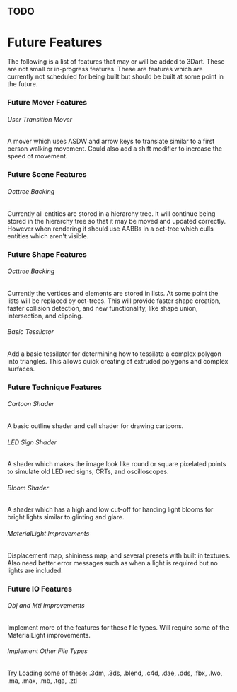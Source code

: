 TODO
--------------------------------------------------

# Future Features
The following is a list of features that may or will be added to 3Dart.
These are not small or in-progress features. These are features which
are currently not scheduled for being built but should be built at some
point in the future.

### Future Mover Features
###### User Transition Mover
A mover which uses ASDW and arrow keys to translate similar
to a first person walking movement. Could also add a shift modifier
to increase the speed of movement.

### Future Scene Features
###### Octtree Backing
Currently all entities are stored in a hierarchy tree.
It will continue being stored in the hierarchy tree so that it may be
moved and updated correctly. However when rendering it should use
AABBs in a oct-tree which culls entities which aren't visible.

### Future Shape Features
###### Octtree Backing
Currently the vertices and elements are stored in lists.
At some point the lists will be replaced by oct-trees.
This will provide faster shape creation, faster collision detection,
and new functionality, like shape union, intersection, and clipping.

###### Basic Tessilator
Add a basic tessilator for determining how to tessilate a complex
polygon into triangles. This allows quick creating of extruded polygons
and complex surfaces.

### Future Technique Features
###### Cartoon Shader
A basic outline shader and cell shader for drawing cartoons.

###### LED Sign Shader
A shader which makes the image look like round or square pixelated
points to simulate old LED red signs, CRTs, and oscilloscopes.

###### Bloom Shader
A shader which has a high and low cut-off for handing light blooms
for bright lights similar to glinting and glare.

###### MaterialLight Improvements
Displacement map, shininess map,
and several presets with built in textures.
Also need better error messages such as when a light is
required but no lights are included.

### Future IO Features
###### Obj and Mtl Improvements
Implement more of the features for these file types.
Will require some of the MaterialLight improvements.

###### Implement Other File Types
Try Loading some of these:
.3dm, .3ds, .blend, .c4d, .dae, .dds,
.fbx, .lwo, .ma, .max, .mb, .tga, .ztl
